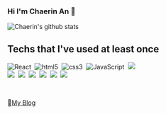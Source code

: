 ### Hi I'm Chaerin An 👋

![Chaerin's github stats](https://github-readme-stats.vercel.app/api?username=chaerin00&count_private=true&hide=stars,issues)
<br/>
## Techs that I've used at least once

<p>
  <img alt="React" src="https://img.shields.io/badge/-React-45b8d8?style=flat-square&logo=react&logoColor=white" />&nbsp
  <img alt="html5" src="https://img.shields.io/badge/-HTML5-E34F26?style=flat-square&logo=html5&logoColor=white" />&nbsp
  <img alt="css3" src="https://img.shields.io/badge/-CSS3-1173B6?style=flat-square&logo=css3&logoColor=white" />&nbsp
  <img alt="JavaScript" src="https://img.shields.io/badge/-JavaScript-F7B93E?style=flat-square&logo=javascript&logoColor=white" />&nbsp
  <img src="https://img.shields.io/badge/Python-3766AB?style=flat-square&logo=Python&logoColor=white"/></a>&nbsp 
  <br/>
  <img src="https://img.shields.io/badge/R-276DC3?style=flat-square&logo=R&logoColor=white"/></a>&nbsp
  <img src="https://img.shields.io/badge/Python-3766AB?style=flat-square&logo=Python&logoColor=white"/></a>&nbsp 
  <img src="https://img.shields.io/badge/Java-007396?style=flat-square&logo=Java&logoColor=white"/></a>&nbsp 
  <img src="https://img.shields.io/badge/C++-00599C?style=flat-square&logo=C%2B%2B&logoColor=white"/></a>&nbsp 
  <img src="https://img.shields.io/badge/Swift-FA7343?style=flat-square&logo=swift&logoColor=white"/></a>&nbsp
  <img src="https://img.shields.io/badge/MYSQL-4479A1?style=flat-square&logo=mysql&logoColor=white"/></a>&nbsp
</p>
<br/>

📝[My Blog](https://velog.io/@chaerin00)

<!--
**chaerin00/chaerin00** is a ✨ _special_ ✨ repository because its `README.md` (this file) appears on your GitHub profile.

Here are some ideas to get you started:

- 🔭 I’m currently working on ...
- 🌱 I’m currently learning ...
- 👯 I’m looking to collaborate on ...
- 🤔 I’m looking for help with ...
- 💬 Ask me about ...
- 📫 How to reach me: ...
- 😄 Pronouns: ...
- ⚡ Fun fact: ...
-->
